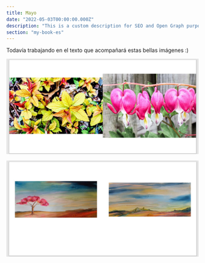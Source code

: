 ```yaml
---
title: Mayo
date: "2022-05-03T00:00:00.000Z"
description: "This is a custom description for SEO and Open Graph purposes, rather than the default generated excerpt. Simply add a description field to the frontmatter."
section: "my-book-es"
---
```


Todavía trabajando en el texto que acompañará estas bellas imágenes :)

![Cover](../images/may22-1.jpg)

![Cover](../images/may22-2.jpg)
